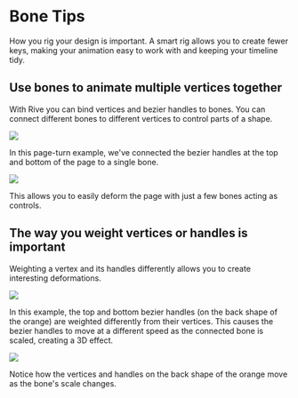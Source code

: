 # Bone Tips

How you rig your design is important. A smart rig allows you to create fewer keys, making your animation easy to work with and keeping your timeline tidy.

## Use bones to animate multiple vertices together

With Rive you can bind vertices and bezier handles to bones. You can connect different bones to different vertices to control parts of a shape.

![](https://public.rive.app/help/use_bones_3.png)

In this page-turn example, we've connected the bezier handles at the top and bottom of the page to a single bone.

![](https://public.rive.app/help/uso_bones_4.gif)

This allows you to easily deform the page with just a few bones acting as controls.

## The way you weight vertices or handles is important

Weighting a vertex and its handles differently allows you to create interesting deformations.

![](https://public.rive.app/help/uso_bones_5.gif)

In this example, the top and bottom bezier handles \(on the back shape of the orange\) are weighted differently from their vertices. This causes the bezier handles to move at a different speed as the connected bone is scaled, creating a 3D effect.

![](https://public.rive.app/help/uso_bones_6.gif)

Notice how the vertices and handles on the back shape of the orange move as the bone's scale changes.

